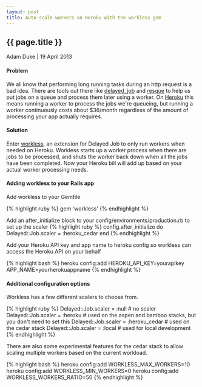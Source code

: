 ```yaml
---
layout: post
title: Auto-scale workers on Heroku with the workless gem
---
```


## {{ page.title }}

Adam Duke \| 19 April 2013

#### Problem

We all know that performing long running tasks during an http request is a bad idea. There are tools out there like [delayed_job](https://github.com/collectiveidea/delayed_job) and [resque](https://github.com/resque/resque) to help us put jobs on a queue and process them later using a worker. On [Heroku](https://www.heroku.com) this means running a worker to process the jobs we're queueing, but running a worker continuously costs about $36/month regardless of the amount of processing your app actually requires.

#### Solution

Enter [workless](https://github.com/lostboy/workless), an extension for Delayed Job to only run workers when needed on Heroku. Workless starts up a worker process when there are jobs to be processed, and shuts the worker back down when all the jobs have been completed. Now your Heroku bill will add up based on your actual worker processing needs.

#### Adding workless to your Rails app

Add workless to your Gemfile

{% highlight ruby %}
gem 'workless'
{% endhighlight %}

Add an after_initialize block to your config/environments/production.rb to set up the scaler
{% highlight ruby %}
config.after_initialize do
  Delayed::Job.scaler = :heroku_cedar
end
{% endhighlight %}

Add your Heroku API key and app name to heroku config so workless can access the Heroku API on your behalf

{% highlight bash %}
heroku config:add HEROKU_API_KEY=yourapikey APP_NAME=yourherokuappname
{% endhighlight %}

#### Additional configuration options

Workless has a few different scalers to choose from.

{% highlight ruby %}
Delayed::Job.scaler = :null # no scaler
Delayed::Job.scaler = :heroku # used on the aspen and bamboo stacks, but you don't need to set this
Delayed::Job.scaler = :heroku_cedar # used on the cedar stack
Delayed::Job.scaler = :local # used for local development
{% endhighlight %}

There are also some experimental features for the cedar stack to allow scaling multiple workers based on the current workload.

{% highlight bash %}
heroku config:add WORKLESS_MAX_WORKERS=10
heroku config:add WORKLESS_MIN_WORKERS=0
heroku config:add WORKLESS_WORKERS_RATIO=50
{% endhighlight %}
